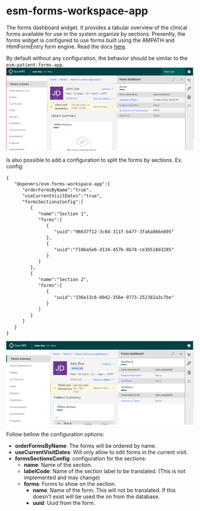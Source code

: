 # esm-forms-workspace-app

The forms dashboard widget. It provides a tabular overview of the clinical forms available for use in the system organize by sections. 
Presently, the forms widget is configured to use forms built using the AMPATH and HtmlFormEntry form engine. Read the docs [here](https://ampath-forms.vercel.app).

By default without any configuration, the behavior should be similar to the `esm-patient-forms-app`.
![img_1.png](img_1.png)

Is also possible to add a configuration to split the forms by sections.
Ex. config:
```
{
   "@openmrs/esm-forms-workspace-app":{
      "orderFormsByName":"true",
      "useCurrentVisitDates":"true",
      "formsSectionsConfig":[
         {
            "name":"Section 1",
            "forms":[
               {
                  "uuid":"96637f12-3c04-311f-b477-3fa6a866e895"
               },
               {
                  "uuid":"f186a5e6-d134-457b-8b74-ce3b518d3285"
               }
            ]
         },
         {
            "name":"Section 2",
            "forms":[
               {
                  "uuid":"336e13c6-0042-356e-9773-252382a3c7be"
               }
            ]
         }
      ]
   }
}
```
![img_2.png](img_2.png)

Follow bellow the configuration options:
* __orderFormsByName__: The forms will be ordered by name.
* __useCurrentVisitDates__: Will only allow to edit forms in the current visit.
* __formsSectionsConfig__: configuration for the sections:
  - __name__: Name of the section.
  - __labelCode__: Name of the section label to be translated. (This is not implemented and may change)
  - __forms__: Forms to show on the section.
    - __name__: Name of the form. This will not be translated. If this doesn't exist will be used the on from the database.
    - __uuid__: Uuid from the form.
